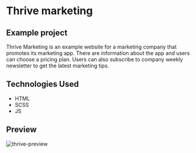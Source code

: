 # Thrive marketing

## Example project

Thrive Marketing is an example website for a marketing company that promotes its marketing app. There are information about the app and users can choose a pricing plan. Users can also subscribe to company weekly newsletter to get the latest marketing tips.

## Technologies Used

* HTML
* SCSS
* JS

## Preview

![thrive-preview](https://github.com/lidija3/thrive-marketing/assets/122623282/588c9a04-4205-4cb3-b489-eac612fb0b02)
